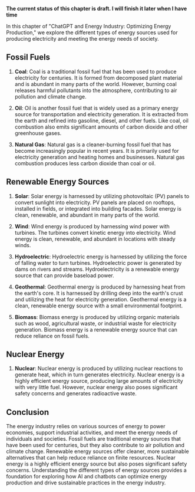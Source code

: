 **The current status of this chapter is draft. I will finish it later when I have time**

In this chapter of "ChatGPT and Energy Industry: Optimizing Energy Production," we explore the different types of energy sources used for producing electricity and meeting the energy needs of society.

Fossil Fuels
------------

1. **Coal**: Coal is a traditional fossil fuel that has been used to produce electricity for centuries. It is formed from decomposed plant material and is abundant in many parts of the world. However, burning coal releases harmful pollutants into the atmosphere, contributing to air pollution and climate change.

2. **Oil**: Oil is another fossil fuel that is widely used as a primary energy source for transportation and electricity generation. It is extracted from the earth and refined into gasoline, diesel, and other fuels. Like coal, oil combustion also emits significant amounts of carbon dioxide and other greenhouse gases.

3. **Natural Gas**: Natural gas is a cleaner-burning fossil fuel that has become increasingly popular in recent years. It is primarily used for electricity generation and heating homes and businesses. Natural gas combustion produces less carbon dioxide than coal or oil.

Renewable Energy Sources
------------------------

1. **Solar**: Solar energy is harnessed by utilizing photovoltaic (PV) panels to convert sunlight into electricity. PV panels are placed on rooftops, installed in fields, or integrated into building facades. Solar energy is clean, renewable, and abundant in many parts of the world.

2. **Wind**: Wind energy is produced by harnessing wind power with turbines. The turbines convert kinetic energy into electricity. Wind energy is clean, renewable, and abundant in locations with steady winds.

3. **Hydroelectric**: Hydroelectric energy is harnessed by utilizing the force of falling water to turn turbines. Hydroelectric power is generated by dams on rivers and streams. Hydroelectricity is a renewable energy source that can provide baseload power.

4. **Geothermal**: Geothermal energy is produced by harnessing heat from the earth's core. It is harnessed by drilling deep into the earth's crust and utilizing the heat for electricity generation. Geothermal energy is a clean, renewable energy source with a small environmental footprint.

5. **Biomass**: Biomass energy is produced by utilizing organic materials such as wood, agricultural waste, or industrial waste for electricity generation. Biomass energy is a renewable energy source that can reduce reliance on fossil fuels.

Nuclear Energy
--------------

1. **Nuclear**: Nuclear energy is produced by utilizing nuclear reactions to generate heat, which in turn generates electricity. Nuclear energy is a highly efficient energy source, producing large amounts of electricity with very little fuel. However, nuclear energy also poses significant safety concerns and generates radioactive waste.

Conclusion
----------

The energy industry relies on various sources of energy to power economies, support industrial activities, and meet the energy needs of individuals and societies. Fossil fuels are traditional energy sources that have been used for centuries, but they also contribute to air pollution and climate change. Renewable energy sources offer cleaner, more sustainable alternatives that can help reduce reliance on finite resources. Nuclear energy is a highly efficient energy source but also poses significant safety concerns. Understanding the different types of energy sources provides a foundation for exploring how AI and chatbots can optimize energy production and drive sustainable practices in the energy industry.

